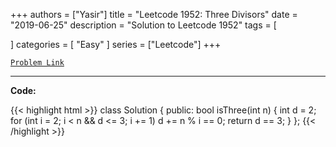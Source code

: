 
+++
authors = ["Yasir"]
title = "Leetcode 1952: Three Divisors"
date = "2019-06-25"
description = "Solution to Leetcode 1952"
tags = [
    
]
categories = [
    "Easy"
]
series = ["Leetcode"]
+++



[`Problem Link`](https://leetcode.com/problems/three-divisors/description/)

---

**Code:**

{{< highlight html >}}
class Solution {
public:
    bool isThree(int n) {
    int d = 2;
    for (int i = 2; i < n && d <= 3; i += 1)
        d += n % i == 0;
    return d == 3;
}
};
{{< /highlight >}}

